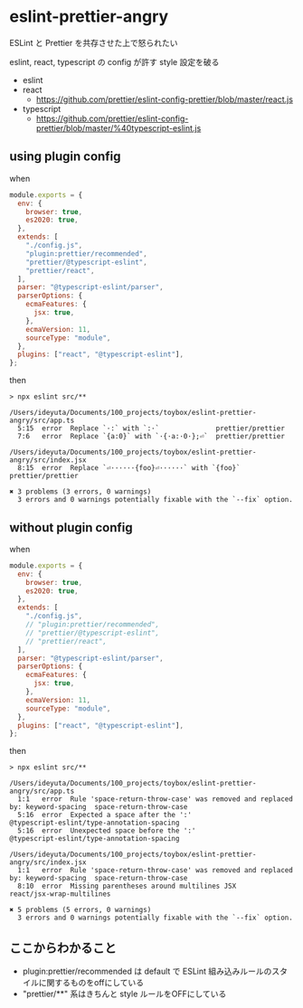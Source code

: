 # eslint-prettier-angry

ESLint と Prettier を共存させた上で怒られたい

eslint, react, typescript の config が許す style 設定を破る

- eslint
- react
  - https://github.com/prettier/eslint-config-prettier/blob/master/react.js
- typescript
  - https://github.com/prettier/eslint-config-prettier/blob/master/%40typescript-eslint.js

## using plugin config

when

```js
module.exports = {
  env: {
    browser: true,
    es2020: true,
  },
  extends: [
    "./config.js",
    "plugin:prettier/recommended",
    "prettier/@typescript-eslint",
    "prettier/react",
  ],
  parser: "@typescript-eslint/parser",
  parserOptions: {
    ecmaFeatures: {
      jsx: true,
    },
    ecmaVersion: 11,
    sourceType: "module",
  },
  plugins: ["react", "@typescript-eslint"],
};
```

then

```
> npx eslint src/**

/Users/ideyuta/Documents/100_projects/toybox/eslint-prettier-angry/src/app.ts
  5:15  error  Replace `·:` with `:·`              prettier/prettier
  7:6   error  Replace `{a:0}` with `·{·a:·0·};⏎`  prettier/prettier

/Users/ideyuta/Documents/100_projects/toybox/eslint-prettier-angry/src/index.jsx
  8:15  error  Replace `⏎······{foo}⏎······` with `{foo}`  prettier/prettier

✖ 3 problems (3 errors, 0 warnings)
  3 errors and 0 warnings potentially fixable with the `--fix` option.
```

## without plugin config

when

```js
module.exports = {
  env: {
    browser: true,
    es2020: true,
  },
  extends: [
    "./config.js",
    // "plugin:prettier/recommended",
    // "prettier/@typescript-eslint",
    // "prettier/react",
  ],
  parser: "@typescript-eslint/parser",
  parserOptions: {
    ecmaFeatures: {
      jsx: true,
    },
    ecmaVersion: 11,
    sourceType: "module",
  },
  plugins: ["react", "@typescript-eslint"],
};
```

then

```
> npx eslint src/**

/Users/ideyuta/Documents/100_projects/toybox/eslint-prettier-angry/src/app.ts
  1:1   error  Rule 'space-return-throw-case' was removed and replaced by: keyword-spacing  space-return-throw-case
  5:16  error  Expected a space after the ':'                                               @typescript-eslint/type-annotation-spacing
  5:16  error  Unexpected space before the ':'                                              @typescript-eslint/type-annotation-spacing

/Users/ideyuta/Documents/100_projects/toybox/eslint-prettier-angry/src/index.jsx
  1:1   error  Rule 'space-return-throw-case' was removed and replaced by: keyword-spacing  space-return-throw-case
  8:10  error  Missing parentheses around multilines JSX                                    react/jsx-wrap-multilines

✖ 5 problems (5 errors, 0 warnings)
  3 errors and 0 warnings potentially fixable with the `--fix` option.
```

## ここからわかること

* plugin:prettier/recommended は default で ESLint 組み込みルールのスタイルに関するものをoffにしている
* "prettier/**" 系はきちんと style ルールをOFFにしている